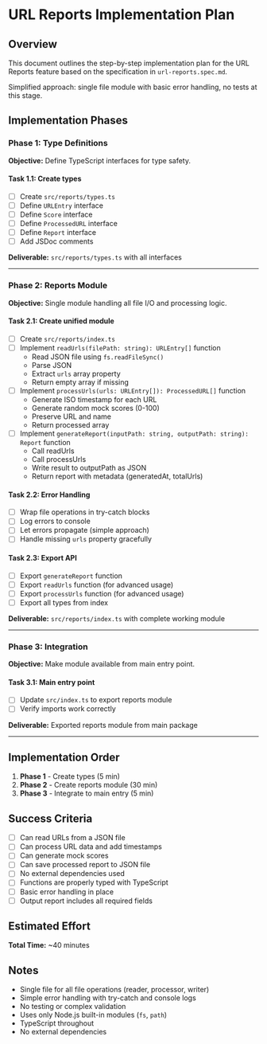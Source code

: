 # URL Reports Implementation Plan

## Overview

This document outlines the step-by-step implementation plan for the URL Reports feature based on the
specification in `url-reports.spec.md`.

Simplified approach: single file module with basic error handling, no tests at this stage.

## Implementation Phases

### Phase 1: Type Definitions

**Objective:** Define TypeScript interfaces for type safety.

#### Task 1.1: Create types

- [ ] Create `src/reports/types.ts`
- [ ] Define `URLEntry` interface
- [ ] Define `Score` interface
- [ ] Define `ProcessedURL` interface
- [ ] Define `Report` interface
- [ ] Add JSDoc comments

**Deliverable:** `src/reports/types.ts` with all interfaces

---

### Phase 2: Reports Module

**Objective:** Single module handling all file I/O and processing logic.

#### Task 2.1: Create unified module

- [ ] Create `src/reports/index.ts`
- [ ] Implement `readUrls(filePath: string): URLEntry[]` function
  - Read JSON file using `fs.readFileSync()`
  - Parse JSON
  - Extract `urls` array property
  - Return empty array if missing
- [ ] Implement `processUrls(urls: URLEntry[]): ProcessedURL[]` function
  - Generate ISO timestamp for each URL
  - Generate random mock scores (0-100)
  - Preserve URL and name
  - Return processed array
- [ ] Implement `generateReport(inputPath: string, outputPath: string): Report` function
  - Call readUrls
  - Call processUrls
  - Write result to outputPath as JSON
  - Return report with metadata (generatedAt, totalUrls)

#### Task 2.2: Error Handling

- [ ] Wrap file operations in try-catch blocks
- [ ] Log errors to console
- [ ] Let errors propagate (simple approach)
- [ ] Handle missing `urls` property gracefully

#### Task 2.3: Export API

- [ ] Export `generateReport` function
- [ ] Export `readUrls` function (for advanced usage)
- [ ] Export `processUrls` function (for advanced usage)
- [ ] Export all types from index

**Deliverable:** `src/reports/index.ts` with complete working module

---

### Phase 3: Integration

**Objective:** Make module available from main entry point.

#### Task 3.1: Main entry point

- [ ] Update `src/index.ts` to export reports module
- [ ] Verify imports work correctly

**Deliverable:** Exported reports module from main package

---

## Implementation Order

1. **Phase 1** - Create types (5 min)
2. **Phase 2** - Create reports module (30 min)
3. **Phase 3** - Integrate to main entry (5 min)

## Success Criteria

- [ ] Can read URLs from a JSON file
- [ ] Can process URL data and add timestamps
- [ ] Can generate mock scores
- [ ] Can save processed report to JSON file
- [ ] No external dependencies used
- [ ] Functions are properly typed with TypeScript
- [ ] Basic error handling in place
- [ ] Output report includes all required fields

## Estimated Effort

**Total Time:** ~40 minutes

## Notes

- Single file for all file operations (reader, processor, writer)
- Simple error handling with try-catch and console logs
- No testing or complex validation
- Uses only Node.js built-in modules (`fs`, `path`)
- TypeScript throughout
- No external dependencies
